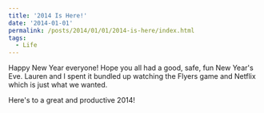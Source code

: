 ```yaml
---
title: '2014 Is Here!'
date: '2014-01-01'
permalink: /posts/2014/01/01/2014-is-here/index.html
tags:
  - Life
---
```


Happy New Year everyone! Hope you all had a good, safe, fun New Year's Eve. Lauren and I spent it bundled up watching the Flyers game and Netflix which is just what we wanted.
<!-- excerpt -->

Here's to a great and productive 2014!
